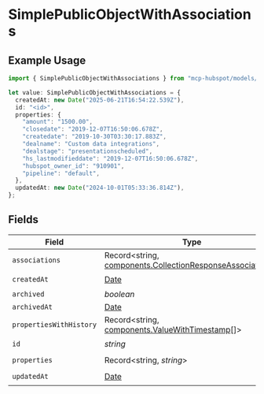 # SimplePublicObjectWithAssociations

## Example Usage

```typescript
import { SimplePublicObjectWithAssociations } from "mcp-hubspot/models/components";

let value: SimplePublicObjectWithAssociations = {
  createdAt: new Date("2025-06-21T16:54:22.539Z"),
  id: "<id>",
  properties: {
    "amount": "1500.00",
    "closedate": "2019-12-07T16:50:06.678Z",
    "createdate": "2019-10-30T03:30:17.883Z",
    "dealname": "Custom data integrations",
    "dealstage": "presentationscheduled",
    "hs_lastmodifieddate": "2019-12-07T16:50:06.678Z",
    "hubspot_owner_id": "910901",
    "pipeline": "default",
  },
  updatedAt: new Date("2024-10-01T05:33:36.814Z"),
};
```

## Fields

| Field                                                                                                                  | Type                                                                                                                   | Required                                                                                                               | Description                                                                                                            |
| ---------------------------------------------------------------------------------------------------------------------- | ---------------------------------------------------------------------------------------------------------------------- | ---------------------------------------------------------------------------------------------------------------------- | ---------------------------------------------------------------------------------------------------------------------- |
| `associations`                                                                                                         | Record<string, [components.CollectionResponseAssociatedId](../../models/components/collectionresponseassociatedid.md)> | :heavy_minus_sign:                                                                                                     | N/A                                                                                                                    |
| `createdAt`                                                                                                            | [Date](https://developer.mozilla.org/en-US/docs/Web/JavaScript/Reference/Global_Objects/Date)                          | :heavy_check_mark:                                                                                                     | N/A                                                                                                                    |
| `archived`                                                                                                             | *boolean*                                                                                                              | :heavy_minus_sign:                                                                                                     | N/A                                                                                                                    |
| `archivedAt`                                                                                                           | [Date](https://developer.mozilla.org/en-US/docs/Web/JavaScript/Reference/Global_Objects/Date)                          | :heavy_minus_sign:                                                                                                     | N/A                                                                                                                    |
| `propertiesWithHistory`                                                                                                | Record<string, [components.ValueWithTimestamp](../../models/components/valuewithtimestamp.md)[]>                       | :heavy_minus_sign:                                                                                                     | N/A                                                                                                                    |
| `id`                                                                                                                   | *string*                                                                                                               | :heavy_check_mark:                                                                                                     | N/A                                                                                                                    |
| `properties`                                                                                                           | Record<string, *string*>                                                                                               | :heavy_check_mark:                                                                                                     | N/A                                                                                                                    |
| `updatedAt`                                                                                                            | [Date](https://developer.mozilla.org/en-US/docs/Web/JavaScript/Reference/Global_Objects/Date)                          | :heavy_check_mark:                                                                                                     | N/A                                                                                                                    |